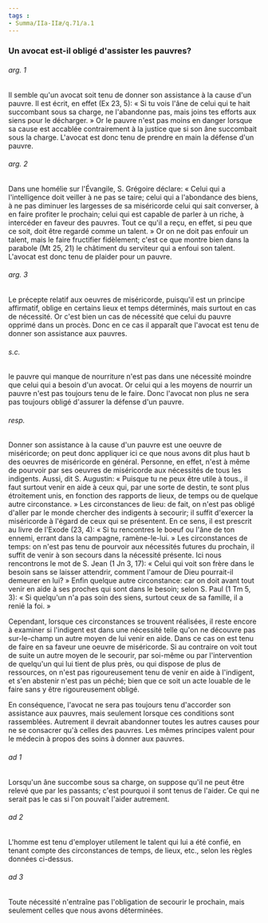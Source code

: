 ```yaml
---
tags : 
- Summa/IIa-IIæ/q.71/a.1
---
```


### Un avocat est-il obligé d'assister les pauvres?

###### arg. 1
Il semble qu'un avocat soit tenu de donner son assistance à la cause d'un pauvre. Il est écrit, en effet (Ex 23, 5): « Si tu vois l'âne de celui qui te hait succombant sous sa charge, ne l'abandonne pas, mais joins tes efforts aux siens pour le décharger. » Or le pauvre n'est pas moins en danger lorsque sa cause est accablée contrairement à la justice que si son âne succombait sous la charge. L'avocat est donc tenu de prendre en main la défense d'un pauvre. 

###### arg. 2
Dans une homélie sur l'Évangile, S. Grégoire déclare: « Celui qui a l'intelligence doit veiller à ne pas se taire; celui qui a l'abondance des biens, à ne pas diminuer les largesses de sa miséricorde celui qui sait converser, à en faire profiter le prochain; celui qui est capable de parler à un riche, à intercéder en faveur des pauvres. Tout ce qu'il a reçu, en effet, si peu que ce soit, doit être regardé comme un talent. » Or on ne doit pas enfouir un talent, mais le faire fructifier fidèlement; c'est ce que montre bien dans la parabole (Mt 25, 21) le châtiment du serviteur qui a enfoui son talent. L'avocat est donc tenu de plaider pour un pauvre. 

###### arg. 3
Le précepte relatif aux oeuvres de miséricorde, puisqu'il est un principe affirmatif, oblige en certains lieux et temps déterminés, mais surtout en cas de nécessité. Or c'est bien un cas de nécessité que celui du pauvre opprimé dans un procès. Donc en ce cas il apparaît que l'avocat est tenu de donner son assistance aux pauvres. 

###### s.c.
le pauvre qui manque de nourriture n'est pas dans une nécessité moindre que celui qui a besoin d'un avocat. Or celui qui a les moyens de nourrir un pauvre n'est pas toujours tenu de le faire. Donc l'avocat non plus ne sera pas toujours obligé d'assurer la défense d'un pauvre. 

###### resp.
Donner son assistance à la cause d'un pauvre est une oeuvre de miséricorde; on peut donc appliquer ici ce que nous avons dit plus haut b des oeuvres de miséricorde en général. Personne, en effet, n'est à même de pourvoir par ses oeuvres de miséricorde aux nécessités de tous les indigents. Aussi, dit S. Augustin: « Puisque tu ne peux être utile à tous., il faut surtout venir en aide à ceux qui, par une sorte de destin, te sont plus étroitement unis, en fonction des rapports de lieux, de temps ou de quelque autre circonstance. » Les circonstances de lieu: de fait, on n'est pas obligé d'aller par le monde chercher des indigents à secourir; il suffit d'exercer la miséricorde à l'égard de ceux qui se présentent. En ce sens, il est prescrit au livre de l'Exode (23, 4): « Si tu rencontres le boeuf ou l'âne de ton ennemi, errant dans la campagne, ramène-le-lui. » Les circonstances de temps: on n'est pas tenu de pourvoir aux nécessités futures du prochain, il suffit de venir à son secours dans la nécessité présente. Ici nous rencontrons le mot de S. Jean (1 Jn 3, 17): « Celui qui voit son frère dans le besoin sans se laisser attendrir, comment l'amour de Dieu pourrait-il demeurer en lui? » Enfin quelque autre circonstance: car on doit avant tout venir en aide à ses proches qui sont dans le besoin; selon S. Paul (1 Tm 5, 3): « Si quelqu'un n'a pas soin des siens, surtout ceux de sa famille, il a renié la foi. » 

Cependant, lorsque ces circonstances se trouvent réalisées, il reste encore à examiner si l'indigent est dans une nécessité telle qu'on ne découvre pas sur-le-champ un autre moyen de lui venir en aide. Dans ce cas on est tenu de faire en sa faveur une oeuvre de miséricorde. Si au contraire on voit tout de suite un autre moyen de le secourir, par soi-même ou par l'intervention de quelqu'un qui lui tient de plus près, ou qui dispose de plus de ressources, on n'est pas rigoureusement tenu de venir en aide à l'indigent, et s'en abstenir n'est pas un péché; bien que ce soit un acte louable de le faire sans y être rigoureusement obligé. 

En conséquence, l'avocat ne sera pas toujours tenu d'accorder son assistance aux pauvres, mais seulement lorsque ces conditions sont rassemblées. Autrement il devrait abandonner toutes les autres causes pour ne se consacrer qu'à celles des pauvres. Les mêmes principes valent pour le médecin à propos des soins à donner aux pauvres. 

###### ad 1
Lorsqu'un âne succombe sous sa charge, on suppose qu'il ne peut être relevé que par les passants; c'est pourquoi il sont tenus de l'aider. Ce qui ne serait pas le cas si l'on pouvait l'aider autrement. 

###### ad 2
L'homme est tenu d'employer utilement le talent qui lui a été confié, en tenant compte des circonstances de temps, de lieux, etc., selon les règles données ci-dessus. 

###### ad 3
Toute nécessité n'entraîne pas l'obligation de secourir le prochain, mais seulement celles que nous avons déterminées. 

